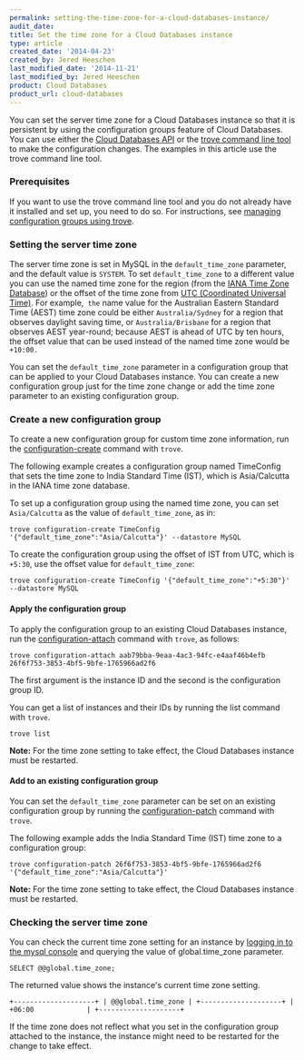 ```yaml
---
permalink: setting-the-time-zone-for-a-cloud-databases-instance/
audit_date:
title: Set the time zone for a Cloud Databases instance
type: article
created_date: '2014-04-23'
created_by: Jered Heeschen
last_modified_date: '2014-11-21'
last_modified_by: Jered Heeschen
product: Cloud Databases
product_url: cloud-databases
---
```


You can set the server time zone for a Cloud Databases instance so that
it is persistent by using the configuration groups feature of Cloud
Databases. You can use either the [Cloud Databases
API](https://developer.rackspace.com/docs/cloud-databases/v1/developer-guide/#document-getting-started/manage-tz-ovw)
or the [trove command line
tool](/how-to/managing-configuration-groups-for-cloud-databases-with-the-trove-command-line-tool) to
make the configuration changes. The examples in this article use the
trove command line tool.

### Prerequisites

If you want to use the trove command line tool and you do not already
have it installed and set up, you need to do so. For instructions, see
[managing configuration groups using
trove](/how-to/managing-configuration-groups-for-cloud-databases-with-the-trove-command-line-tool).

### Setting the server time zone

The server time zone is set in MySQL in the `default_time_zone`
parameter, and the default value is `SYSTEM`. To set `default_time_zone`
to a different value you can use the named time zone for the
region (from the [IANA Time Zone
Database](http://en.wikipedia.org/wiki/List_of_tz_database_time_zones))
or the offset of the time zone from [UTC (Coordinated Universal
Time)](http://en.wikipedia.org/wiki/Coordinated_Universal_Time). For
example,` the` name value for the Australian Eastern Standard Time
(AEST) time zone could be either `Australia/Sydney` for a region that
observes daylight saving time, or `Australia/Brisbane` for a region that
observes AEST year-round; because AEST is ahead of UTC by ten
hours, the offset value that can be used instead of the named time
zone would be `+10:00.`

You can set the `default_time_zone` parameter in a configuration group
that can be applied to your Cloud Databases instance. You can create a
new configuration group just for the time zone change or add the time
zone parameter to an existing configuration group.

### Create a new configuration group

To create a new configuration group for custom time zone information, run the
[configuration-create](/how-to/managing-configuration-groups-for-cloud-databases-with-the-trove-command-line-tool#creategroup)
command with `trove`.

The following example creates a configuration group named TimeConfig
that sets the time zone to India Standard Time (IST), which
is Asia/Calcutta in the IANA time zone database.

To set up a configuration group using the named time zone, you can set
`Asia/Calcutta` as the value of `default_time_zone`, as in:

    trove configuration-create TimeConfig '{"default_time_zone":"Asia/Calcutta"}' --datastore MySQL

To create the configuration group using the offset of IST from UTC,
which is `+5:30`, use the offset value for `default_time_zone`:

    trove configuration-create TimeConfig '{"default_time_zone":"+5:30"}' --datastore MySQL

#### Apply the configuration group

To apply the configuration group to an existing Cloud Databases instance, run the
[configuration-attach](/how-to/managing-configuration-groups-for-cloud-databases-with-the-trove-command-line-tool#applying)
command with `trove`, as follows:

    trove configuration-attach aab79bba-9eaa-4ac3-94fc-e4aaf46b4efb 26f6f753-3853-4bf5-9bfe-1765966ad2f6

The first argument is the instance ID and the second is the configuration group ID.

You can get a list of instances and their IDs by running the list command with `trove`.

    trove list

**Note:** For the time zone setting to take effect, the Cloud Databases instance must be restarted.

#### Add to an existing configuration group

You can set the `default_time_zone` parameter can be set on an existing
configuration group by running the
[configuration-patch](/how-to/managing-configuration-groups-for-cloud-databases-with-the-trove-command-line-tool#modifying)
command with `trove`.

The following example adds the India Standard Time (IST) time zone to a configuration group:

    trove configuration-patch 26f6f753-3853-4bf5-9bfe-1765966ad2f6 '{"default_time_zone":"Asia/Calcutta"}'

**Note:** For the time zone setting to take effect, the Cloud Databases instance must be restarted.

### Checking the server time zone

You can check the current time zone setting for an instance by [logging
in to the mysql console](/how-to/connect-to-a-cloud-databases-instance)
and querying the value of global.time\_zone parameter.

    SELECT @@global.time_zone;

The returned value shows the instance's current time zone setting.

    +--------------------+ | @@global.time_zone | +--------------------+ | +06:00             | +--------------------+

If the time zone does not reflect what you set in the configuration
group attached to the instance, the instance might need to be restarted
for the change to take effect.

